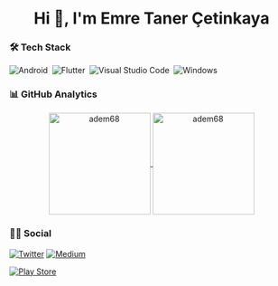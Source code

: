<h1 align="center">Hi 👋, I'm Emre Taner Çetinkaya</h1>



### 🛠 Tech Stack
![Android](https://img.shields.io/badge/-Android-05122A?style=flat&logo=android)&nbsp;
![Flutter](https://img.shields.io/badge/Flutter-05122A?style=flat&logo=flutter&logoColor=02569B)&nbsp;
![Visual Studio Code](https://img.shields.io/badge/-Visual%20Studio%20Code-05122A?style=flat&logo=visual-studio-code&logoColor=007ACC)&nbsp;
![Windows](https://img.shields.io/badge/Windows-05122A?style=flat&logo=windows)&nbsp;


### 📊 GitHub Analytics

<p align="center">
<a href="https://github.com/Adem68">
  <img height="180em" align="center" src="https://github-readme-stats.vercel.app/api?username=emretanerc&show_icons=true&locale=en&theme=algolia&include_all_commits=true&count_private=true" alt="adem68"/>
  <img height="180em" align="center" src="https://github-readme-stats.vercel.app/api/top-langs?username=emretanerc&show_icons=true&locale=en&layout=compact&langs_count=8&theme=algolia" alt="adem68"/>
</a>
</p>

### 🤝🏻 Social

<p align="left">
<a href="https://twitter.com/emretanerc" target="blank"><img align="center" src="https://img.shields.io/badge/Twitter-1DA1F2?style=flat&logo=twitter&logoColor=white" alt="Twitter" /></a>
<a href="https://medium.com/@emretanerc" target="blank"><img align="center" src="https://img.shields.io/badge/Medium-12100E?style=flat&logo=medium&logoColor=white" alt="Medium" /></a>

<a href="https://play.google.com/store/apps/developer?id=ETC+Mobile+Apps" target="blank"><img align="center" src="https://img.shields.io/badge/Google_Play-414141?style=flat&logo=google-play&logoColor=white" alt="Play Store" /></a>
</p>


